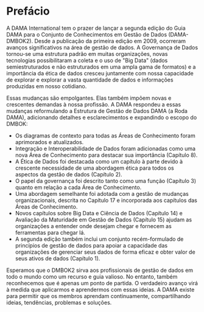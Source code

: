 # Prefácio

A DAMA International tem o prazer de lançar a segunda edição do Guia DAMA para o Conjunto de Conhecimentos em Gestão de Dados (DAMA-DMBOK2). Desde a publicação da primeira edição em 2009, ocorreram avanços significativos na área de gestão de dados. A Governança de Dados tornou-se uma estrutura padrão em muitas organizações, novas tecnologias possibilitaram a coleta e o uso de "Big Data" (dados semiestruturados e não estruturados em uma ampla gama de formatos) e a importância da ética de dados cresceu juntamente com nossa capacidade de explorar e explorar a vasta quantidade de dados e informações produzidas em nosso cotidiano.

Essas mudanças são empolgantes. Elas também impõem novas e crescentes demandas à nossa profissão. A DAMA respondeu a essas mudanças reformulando a Estrutura de Gestão de Dados DAMA (a Roda DAMA), adicionando detalhes e esclarecimentos e expandindo o escopo do DMBOK:

* Os diagramas de contexto para todas as Áreas de Conhecimento foram aprimorados e atualizados.
* Integração e Interoperabilidade de Dados foram adicionadas como uma nova Área de Conhecimento para destacar sua importância (Capítulo 8).
* A Ética de Dados foi destacada como um capítulo à parte devido à crescente necessidade de uma abordagem ética para todos os aspectos da gestão de dados (Capítulo 2).
* O papel da governança foi descrito tanto como uma função (Capítulo 3) quanto em relação a cada Área de Conhecimento.
* Uma abordagem semelhante foi adotada com a gestão de mudanças organizacionais, descrita no Capítulo 17 e incorporada aos capítulos das Áreas de Conhecimento.
* Novos capítulos sobre Big Data e Ciência de Dados (Capítulo 14) e Avaliação da Maturidade em Gestão de Dados (Capítulo 15) ajudam as organizações a entender onde desejam chegar e fornecem as ferramentas para chegar lá.
* A segunda edição também inclui um conjunto recém-formulado de princípios de gestão de dados para apoiar a capacidade das organizações de gerenciar seus dados de forma eficaz e obter valor de seus ativos de dados (Capítulo 1).

Esperamos que o DMBOK2 sirva aos profissionais de gestão de dados em todo o mundo como um recurso e guia valioso. No entanto, também reconhecemos que é apenas um ponto de partida. O verdadeiro avanço virá à medida que aplicarmos e aprendermos com essas ideias. A DAMA existe para permitir que os membros aprendam continuamente, compartilhando ideias, tendências, problemas e soluções.
